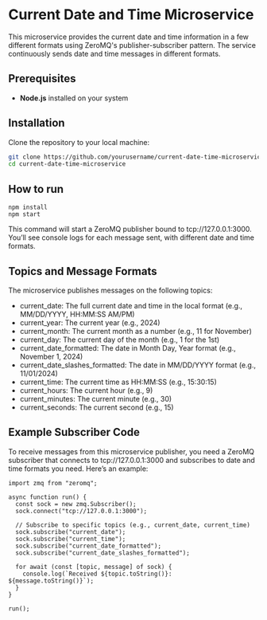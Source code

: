 # Current Date and Time Microservice

This microservice provides the current date and time information in a few different formats using ZeroMQ's publisher-subscriber pattern. The service continuously sends date and time messages in different formats.

## Prerequisites
- **Node.js** installed on your system

## Installation

Clone the repository to your local machine:
   ```bash
   git clone https://github.com/yourusername/current-date-time-microservice.git
   cd current-date-time-microservice
```

## How to run

```
npm install
npm start
```

This command will start a ZeroMQ publisher bound to tcp://127.0.0.1:3000. You’ll see console logs for each message sent, with different date and time formats.

## Topics and Message Formats
The microservice publishes messages on the following topics:

- current_date: The full current date and time in the local format (e.g., MM/DD/YYYY, HH:MM:SS AM/PM)
- current_year: The current year (e.g., 2024)
- current_month: The current month as a number (e.g., 11 for November)
- current_day: The current day of the month (e.g., 1 for the 1st)
- current_date_formatted: The date in Month Day, Year format (e.g., November 1, 2024)
- current_date_slashes_formatted: The date in MM/DD/YYYY format (e.g., 11/01/2024)
- current_time: The current time as HH:MM:SS (e.g., 15:30:15)
- current_hours: The current hour (e.g., 9)
- current_minutes: The current minute (e.g., 30)
- current_seconds: The current second (e.g., 15)

## Example Subscriber Code

To receive messages from this microservice publisher, you need a ZeroMQ subscriber that connects to tcp://127.0.0.1:3000 and subscribes to date and time formats you need. Here’s an example:

```
import zmq from "zeromq";

async function run() {
  const sock = new zmq.Subscriber();
  sock.connect("tcp://127.0.0.1:3000");

  // Subscribe to specific topics (e.g., current_date, current_time)
  sock.subscribe("current_date");
  sock.subscribe("current_time");
  sock.subscribe("current_date_formatted");
  sock.subscribe("current_date_slashes_formatted");

  for await (const [topic, message] of sock) {
    console.log(`Received ${topic.toString()}: ${message.toString()}`);
  }
}

run();

```




